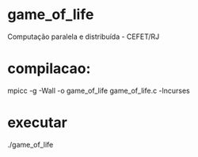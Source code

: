 # game_of_life

Computação paralela e distribuída - CEFET/RJ

# compilacao: 

mpicc  -g -Wall -o game_of_life game_of_life.c -lncurses

# executar 

 ./game_of_life
